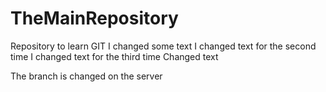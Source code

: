 # TheMainRepository
Repository to learn GIT
I changed some text
I changed text for the second time
I changed text for the third time
Changed text

The branch is changed on the server

